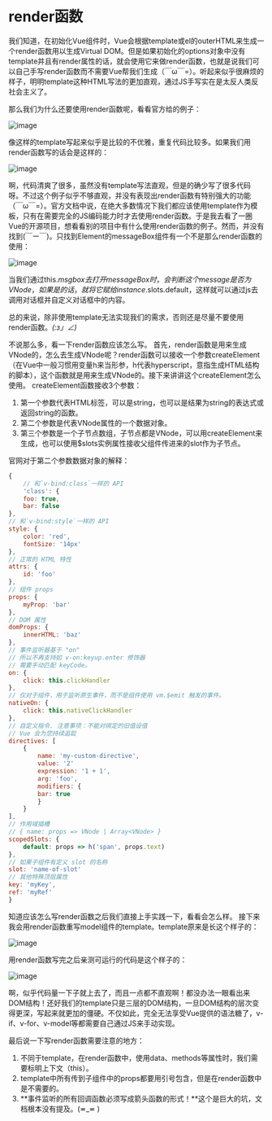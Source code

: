 # render函数

我们知道，在初始化Vue组件时，Vue会根据template或el的outerHTML来生成一个render函数用以生成Virtual DOM。但是如果初始化的options对象中没有template并且有render属性的话，就会使用它来做render函数，也就是说我们可以自己手写render函数而不需要Vue帮我们生成（￣ω￣=）。听起来似乎很麻烦的样子，明明template这种HTML写法的更加直观，通过JS手写实在是太反人类反社会主义了。

那么我们为什么还要使用render函数呢，看看官方给的例子：

![image](https://github.com/IFWEB/Share/blob/master/vue-render-function/assets/Image.png)

像这样的template写起来似乎是比较的不优雅，重复代码比较多。如果我们用render函数写的话会是这样的：

![image](https://github.com/IFWEB/Share/blob/master/vue-render-function/assets/Image%20(2).png)

啊，代码清爽了很多，虽然没有template写法直观，但是的确少写了很多代码呀。不过这个例子似乎不够直观，并没有表现出render函数有特别强大的功能（￣ω￣=）。官方文档中说，在绝大多数情况下我们都应该使用template作为模板，只有在需要完全的JS编码能力时才去使用render函数。于是我去看了一圈Vue的开源项目，想看看别的项目中有什么使用render函数的例子。然而，并没有找到(￣ー￣)。只找到Element的messageBox组件有一个不是那么render函数的使用：

![image](https://github.com/IFWEB/Share/blob/master/vue-render-function/assets/Image%20(3).png)

当我们通过this.$msgbox去打开messageBox时，会判断这个message是否为VNode，如果是的话，就将它赋给instance.$slots.default，这样就可以通过js去调用对话框并自定义对话框中的内容。

总的来说，除非使用template无法实现我们的需求，否则还是尽量不要使用render函数。_(:з」∠)_

不说那么多，看一下render函数应该怎么写。
首先，render函数是用来生成VNode的，怎么去生成VNode呢？render函数可以接收一个参数createElement（在Vue中一般习惯用变量h来当形参，h代表hyperscript，意指生成HTML结构的脚本），这个函数就是用来生成VNode的。接下来讲讲这个createElement怎么使用。
createElement函数接收3个参数：

1. 第一个参数代表HTML标签，可以是string，也可以是结果为string的表达式或返回string的函数。
2. 第二个参数是代表VNode属性的一个数据对象。
3. 第三个参数是一个子节点数组，子节点都是VNode，可以用createElement来生成，也可以使用$slots实例属性接收父组件传进来的slot作为子节点。

官网对于第二个参数数据对象的解释：

```javascript
{
    // 和`v-bind:class`一样的 API
    'class': {
    foo: true,
    bar: false
},
// 和`v-bind:style`一样的 API
style: {
    color: 'red',
    fontSize: '14px'
},
// 正常的 HTML 特性
attrs: {
    id: 'foo'
},
// 组件 props
props: {
    myProp: 'bar'
},
// DOM 属性
domProps: {
    innerHTML: 'baz'
},
// 事件监听器基于 "on"
// 所以不再支持如 v-on:keyup.enter 修饰器
// 需要手动匹配 keyCode。
on: {
    click: this.clickHandler
},
// 仅对于组件，用于监听原生事件，而不是组件使用 vm.$emit 触发的事件。
nativeOn: {
    click: this.nativeClickHandler
},
// 自定义指令. 注意事项：不能对绑定的旧值设值
// Vue 会为您持续追踨
directives: [
    {
        name: 'my-custom-directive',
        value: '2'
        expression: '1 + 1',
        arg: 'foo',
        modifiers: {
        bar: true
        }
    }
],
// 作用域插槽
// { name: props => VNode | Array<VNode> }
scopedSlots: {
    default: props => h('span', props.text)
},
// 如果子组件有定义 slot 的名称
slot: 'name-of-slot'
// 其他特殊顶层属性
key: 'myKey',
ref: 'myRef'
}
```

知道应该怎么写render函数之后我们直接上手实践一下，看看会怎么样。
接下来我会用render函数重写model组件的template。template原来是长这个样子的：

![image](https://github.com/IFWEB/Share/blob/master/vue-render-function/assets/Image%20(4).png)

用render函数写完之后亲测可运行的代码是这个样子的：

![image](https://github.com/IFWEB/Share/blob/master/vue-render-function/assets/Image%20(5).png)

啊，似乎代码量一下子就上去了，而且一点都不直观啊！都没办法一眼看出来DOM结构！还好我们的template只是三层的DOM结构，一旦DOM结构的层次变得更深，写起来就更加的僵硬。不仅如此，完全无法享受Vue提供的语法糖了，v-if、v-for、v-model等都需要自己通过JS来手动实现。

最后说一下写render函数需要注意的地方：

1. 不同于template，在render函数中，使用data、methods等属性时，我们需要标明上下文（this）。
2. template中所有传到子组件中的props都要用引号包含，但是在render函数中是不需要的。
3. **事件监听的所有回调函数必须写成箭头函数的形式！**这个是巨大的坑，文档根本没有提及。(≖_≖ )
